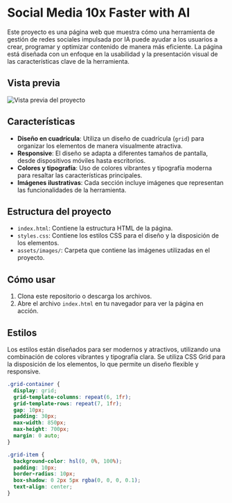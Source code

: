 # Social Media 10x Faster with AI

Este proyecto es una página web que muestra cómo una herramienta de gestión de redes sociales impulsada por IA puede ayudar a los usuarios a crear, programar y optimizar contenido de manera más eficiente. La página está diseñada con un enfoque en la usabilidad y la presentación visual de las características clave de la herramienta.

## Vista previa

![Vista previa del proyecto](./assets/images/preview.jpg)

## Características

- **Diseño en cuadrícula**: Utiliza un diseño de cuadrícula (`grid`) para organizar los elementos de manera visualmente atractiva.
- **Responsive**: El diseño se adapta a diferentes tamaños de pantalla, desde dispositivos móviles hasta escritorios.
- **Colores y tipografía**: Uso de colores vibrantes y tipografía moderna para resaltar las características principales.
- **Imágenes ilustrativas**: Cada sección incluye imágenes que representan las funcionalidades de la herramienta.

## Estructura del proyecto

- `index.html`: Contiene la estructura HTML de la página.
- `styles.css`: Contiene los estilos CSS para el diseño y la disposición de los elementos.
- `assets/images/`: Carpeta que contiene las imágenes utilizadas en el proyecto.

## Cómo usar

1. Clona este repositorio o descarga los archivos.
2. Abre el archivo `index.html` en tu navegador para ver la página en acción.

## Estilos

Los estilos están diseñados para ser modernos y atractivos, utilizando una combinación de colores vibrantes y tipografía clara. Se utiliza CSS Grid para la disposición de los elementos, lo que permite un diseño flexible y responsive.

```css
.grid-container {
  display: grid;
  grid-template-columns: repeat(6, 1fr);
  grid-template-rows: repeat(7, 1fr);
  gap: 10px;
  padding: 30px;
  max-width: 850px;
  max-height: 700px;
  margin: 0 auto;
}

.grid-item {
  background-color: hsl(0, 0%, 100%);
  padding: 10px;
  border-radius: 10px;
  box-shadow: 0 2px 5px rgba(0, 0, 0, 0.1);
  text-align: center;
}
